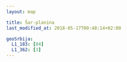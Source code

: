 ```yaml
---
layout: map

title: Šar-planina
last_modified_at: 2018-05-17T00:48:14+02:00

geoSrbija:
  L1_183: [84]
  L1_362: [3]
---
```

